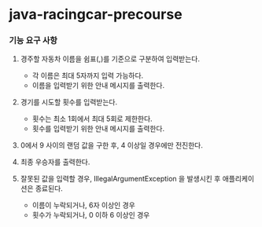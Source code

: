 # java-racingcar-precourse

### 기능 요구 사항

1. 경주할 자동차 이름을 쉼표(,)를 기준으로 구분하여 입력받는다.
    - 각 이름은 최대 5자까지 입력 가능하다.
    - 이름을 입력받기 위한 안내 메시지를 출력한다.

2. 경기를 시도할 횟수를 입력받는다.
    - 횟수는 최소 1회에서 최대 5회로 제한한다.
    - 횟수를 입력받기 위한 안내 메시지를 출력한다.

3. 0에서 9 사이의 랜덤 값을 구한 후, 4 이상일 경우에만 전진한다.

4. 최종 우승자를 출력한다.

5. 잘못된 값을 입력할 경우, IllegalArgumentException 을 발생시킨 후 애플리케이션은 종료된다.
    - 이름이 누락되거나, 6자 이상인 경우
    - 횟수가 누락되거나, 0 이하 6 이상인 경우